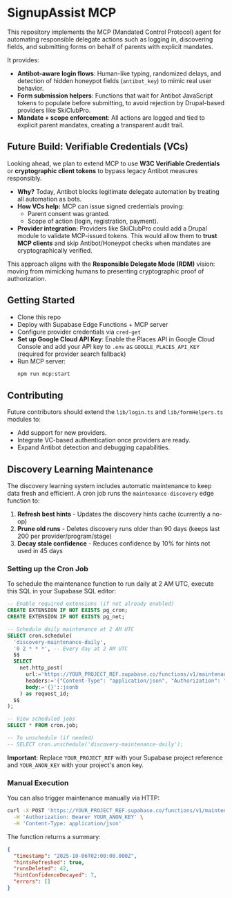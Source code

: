 # SignupAssist MCP

This repository implements the MCP (Mandated Control Protocol) agent for automating responsible delegate actions such as logging in, discovering fields, and submitting forms on behalf of parents with explicit mandates.

It provides:

- **Antibot-aware login flows**: Human-like typing, randomized delays, and detection of hidden honeypot fields (`antibot_key`) to mimic real user behavior.
- **Form submission helpers**: Functions that wait for Antibot JavaScript tokens to populate before submitting, to avoid rejection by Drupal-based providers like SkiClubPro.
- **Mandate + scope enforcement**: All actions are logged and tied to explicit parent mandates, creating a transparent audit trail.

## Future Build: Verifiable Credentials (VCs)

Looking ahead, we plan to extend MCP to use **W3C Verifiable Credentials** or **cryptographic client tokens** to bypass legacy Antibot measures responsibly.

- **Why?** Today, Antibot blocks legitimate delegate automation by treating all automation as bots.
- **How VCs help:** MCP can issue signed credentials proving:
  - Parent consent was granted.
  - Scope of action (login, registration, payment).
- **Provider integration:** Providers like SkiClubPro could add a Drupal module to validate MCP-issued tokens. This would allow them to **trust MCP clients** and skip Antibot/Honeypot checks when mandates are cryptographically verified.

This approach aligns with the **Responsible Delegate Mode (RDM)** vision: moving from mimicking humans to presenting cryptographic proof of authorization.

## Getting Started

- Clone this repo
- Deploy with Supabase Edge Functions + MCP server
- Configure provider credentials via `cred-get`
- **Set up Google Cloud API Key**: Enable the Places API in Google Cloud Console and add your API key to `.env` as `GOOGLE_PLACES_API_KEY` (required for provider search fallback)
- Run MCP server:
  ```bash
  npm run mcp:start
  ```

## Contributing

Future contributors should extend the `lib/login.ts` and `lib/formHelpers.ts` modules to:

- Add support for new providers.
- Integrate VC-based authentication once providers are ready.
- Expand Antibot detection and debugging capabilities.

## Discovery Learning Maintenance

The discovery learning system includes automatic maintenance to keep data fresh and efficient. A cron job runs the `maintenance-discovery` edge function to:

1. **Refresh best hints** - Updates the discovery hints cache (currently a no-op)
2. **Prune old runs** - Deletes discovery runs older than 90 days (keeps last 200 per provider/program/stage)
3. **Decay stale confidence** - Reduces confidence by 10% for hints not used in 45 days

### Setting up the Cron Job

To schedule the maintenance function to run daily at 2 AM UTC, execute this SQL in your Supabase SQL editor:

```sql
-- Enable required extensions (if not already enabled)
CREATE EXTENSION IF NOT EXISTS pg_cron;
CREATE EXTENSION IF NOT EXISTS pg_net;

-- Schedule daily maintenance at 2 AM UTC
SELECT cron.schedule(
  'discovery-maintenance-daily',
  '0 2 * * *', -- Every day at 2 AM UTC
  $$
  SELECT
    net.http_post(
      url:='https://YOUR_PROJECT_REF.supabase.co/functions/v1/maintenance-discovery',
      headers:='{"Content-Type": "application/json", "Authorization": "Bearer YOUR_ANON_KEY"}'::jsonb,
      body:='{}'::jsonb
    ) as request_id;
  $$
);

-- View scheduled jobs
SELECT * FROM cron.job;

-- To unschedule (if needed)
-- SELECT cron.unschedule('discovery-maintenance-daily');
```

**Important**: Replace `YOUR_PROJECT_REF` with your Supabase project reference and `YOUR_ANON_KEY` with your project's anon key.

### Manual Execution

You can also trigger maintenance manually via HTTP:

```bash
curl -X POST 'https://YOUR_PROJECT_REF.supabase.co/functions/v1/maintenance-discovery' \
  -H 'Authorization: Bearer YOUR_ANON_KEY' \
  -H 'Content-Type: application/json'
```

The function returns a summary:

```json
{
  "timestamp": "2025-10-06T02:00:00.000Z",
  "hintsRefreshed": true,
  "runsDeleted": 42,
  "hintConfidenceDecayed": 7,
  "errors": []
}
```
